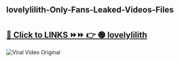 
 ## lovelylilith-Only-Fans-Leaked-Videos-Files

# <h2><a href="https://mediaupload.pro?lovelylilith">🔗 Click to LINKS ⏩⏩ 👉 🟢 lovelylilith </a></h2>

<a href="https://mediaupload.pro?lovelylilith" rel="nofollow" data-target="animated-image.originalLink"><img src="https://i.ibb.co.com/xMMVF88/686577567.gif" alt="Viral Video Original" style="max-width: 100%; display: inline-block;" data-target="animated-image.originalImage"></a>